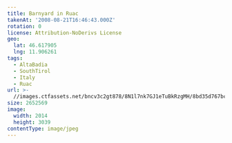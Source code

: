 ```yaml
---
title: Barnyard in Ruac
takenAt: '2008-08-21T16:46:43.000Z'
rotation: 0
license: Attribution-NoDerivs License
geo:
  lat: 46.617905
  lng: 11.906261
tags:
  - AltaBadia
  - SouthTirol
  - Italy
  - Ruac
url: >-
  //images.ctfassets.net/bncv3c2gt878/8N1l7nk7GJ1eTuBkRzgMH/8bd35d767bce456949f806cecb6c5b0b/barnyard-in-ruac_4343159955_o
size: 2652569
image:
  width: 2014
  height: 3039
contentType: image/jpeg
---
```


